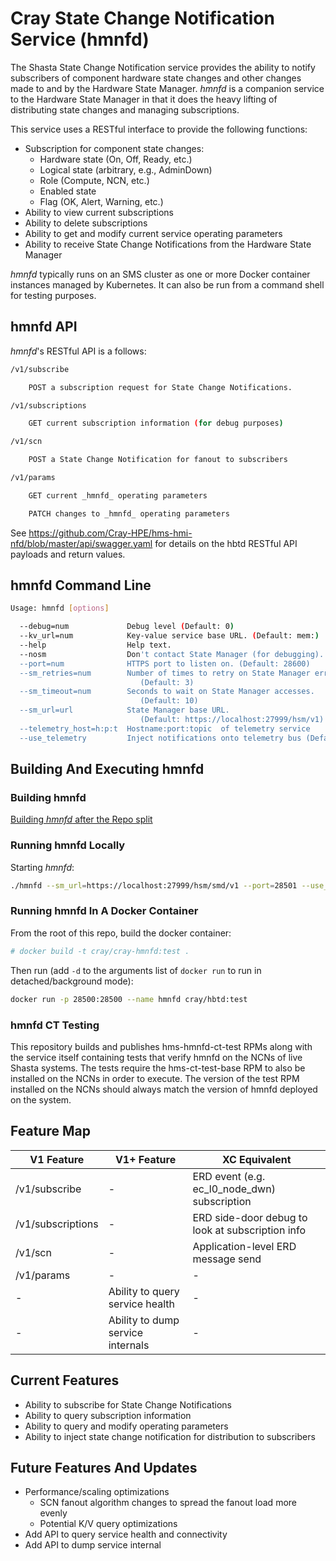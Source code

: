 # Cray State Change Notification Service (hmnfd)

The Shasta State Change Notification service provides the ability to 
notify subscribers of component hardware state changes and other changes
made to and by the Hardware State Manager.  _hmnfd_ is a companion service
to the Hardware State Manager in that it does the heavy lifting of 
distributing state changes and managing subscriptions.

This service uses a RESTful interface to provide the following functions:

* Subscription for component state changes:
  * Hardware state (On, Off, Ready, etc.)
  * Logical state (arbitrary, e.g., AdminDown)
  * Role (Compute, NCN, etc.)
  * Enabled state
  * Flag (OK, Alert, Warning, etc.)
* Ability to view current subscriptions
* Ability to delete subscriptions
* Ability to get and modify current service operating parameters
* Ability to receive State Change Notifications from the Hardware State Manager

_hmnfd_ typically runs on an SMS cluster as one or more Docker container 
instances managed by Kubernetes.  It can also be run from a command shell 
for testing purposes.

## hmnfd API

_hmnfd_'s RESTful API is a follows:

```bash
/v1/subscribe

    POST a subscription request for State Change Notifications.
```

```bash
/v1/subscriptions

    GET current subscription information (for debug purposes)
````

```bash
/v1/scn

    POST a State Change Notification for fanout to subscribers
```

```bash
/v1/params

    GET current _hmnfd_ operating parameters

    PATCH changes to _hmnfd_ operating parameters
```

See https://github.com/Cray-HPE/hms-hmi-nfd/blob/master/api/swagger.yaml for details on the hbtd RESTful API payloads and return values.

## hmnfd Command Line

```bash
Usage: hmnfd [options]

  --debug=num             Debug level (Default: 0)
  --kv_url=num            Key-value service base URL. (Default: mem:)
  --help                  Help text.
  --nosm                  Don't contact State Manager (for debugging).
  --port=num              HTTPS port to listen on. (Default: 28600)
  --sm_retries=num        Number of times to retry on State Manager error. 
                             (Default: 3)
  --sm_timeout=num        Seconds to wait on State Manager accesses. 
                             (Default: 10)
  --sm_url=url            State Manager base URL. 
                             (Default: https://localhost:27999/hsm/v1)
  --telemetry_host=h:p:t  Hostname:port:topic  of telemetry service
  --use_telemetry         Inject notifications onto telemetry bus (Default: no)
```


## Building And Executing hmnfd

### Building hmnfd

[Building _hmnfd_ after the Repo split](https://connect.us.cray.com/confluence/display/CASMHMS/HMS+Repo+Split)

### Running hmnfd Locally

Starting _hmnfd_:

```bash
./hmnfd --sm_url=https://localhost:27999/hsm/smd/v1 --port=28501 --use_telemetry=no --kv_url="mem:"
```

### Running hmnfd In A Docker Container

From the root of this repo, build the docker container:

```bash
# docker build -t cray/cray-hmnfd:test .
```

Then run (add `-d` to the arguments list of `docker run` to run in detached/background mode):

```bash
docker run -p 28500:28500 --name hmnfd cray/hbtd:test
```

### hmnfd CT Testing

This repository builds and publishes hms-hmnfd-ct-test RPMs along with the service itself containing tests that verify hmnfd on the
NCNs of live Shasta systems. The tests require the hms-ct-test-base RPM to also be installed on the NCNs in order to execute.
The version of the test RPM installed on the NCNs should always match the version of hmnfd deployed on the system.

## Feature Map

| V1 Feature | V1+ Feature | XC Equivalent |
| --- | --- | --- |
| /v1/subscribe | - | ERD event (e.g. ec_l0_node_dwn) subscription |
| /v1/subscriptions | - | ERD side-door debug to look at subscription info |
| /v1/scn | - | Application-level ERD message send |
| /v1/params | - | - |
| - | Ability to query service health | - |
| - | Ability to dump service internals | - |

## Current Features

* Ability to subscribe for State Change Notifications
* Ability to query subscription information
* Ability to query and modify operating parameters
* Ability to inject state change notification for distribution to subscribers

## Future Features And Updates

* Performance/scaling optimizations
  * SCN fanout algorithm changes to spread the fanout load more evenly
  * Potential K/V query optimizations
* Add API to query service health and connectivity
* Add API to dump service internal


